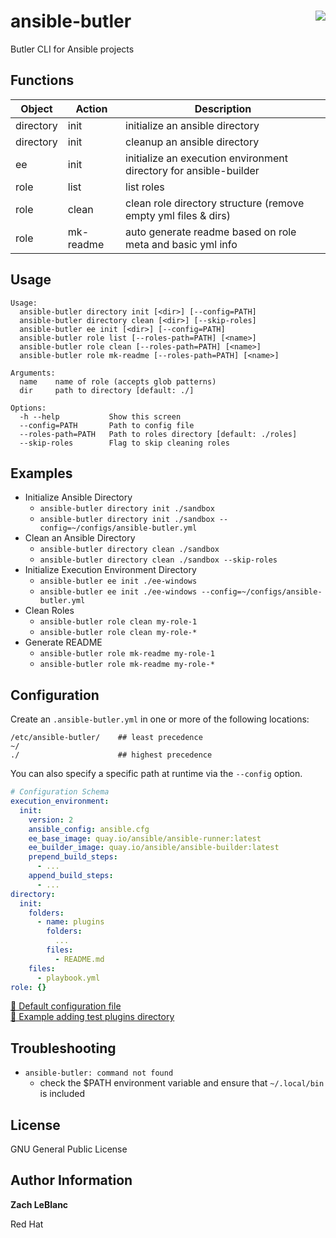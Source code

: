 ansible-butler 
<a href="https://pypi.org/project/ansible-butler"><img align="right" src="https://img.shields.io/pypi/v/ansible-butler.svg"/></a>
=========

Butler CLI for Ansible projects

Functions
------------

| Object | Action | Description |
| ------ | ------ | ----------- |
| directory | init | initialize an ansible directory |
| directory | init | cleanup an ansible directory |
| ee | init | initialize an execution environment directory for ansible-builder |
| role | list | list roles |
| role | clean | clean role directory structure (remove empty yml files & dirs) |
| role | mk-readme | auto generate readme based on role meta and basic yml info |

Usage
--------------

```
Usage:
  ansible-butler directory init [<dir>] [--config=PATH]
  ansible-butler directory clean [<dir>] [--skip-roles]
  ansible-butler ee init [<dir>] [--config=PATH]
  ansible-butler role list [--roles-path=PATH] [<name>]
  ansible-butler role clean [--roles-path=PATH] [<name>]
  ansible-butler role mk-readme [--roles-path=PATH] [<name>]

Arguments:
  name    name of role (accepts glob patterns)
  dir     path to directory [default: ./]

Options:
  -h --help           Show this screen
  --config=PATH       Path to config file
  --roles-path=PATH   Path to roles directory [default: ./roles]
  --skip-roles        Flag to skip cleaning roles
```

Examples
----------------

- Initialize Ansible Directory
  - `ansible-butler directory init ./sandbox`
  - `ansible-butler directory init ./sandbox --config=~/configs/ansible-butler.yml`
- Clean an Ansible Directory
  - `ansible-butler directory clean ./sandbox`
  - `ansible-butler directory clean ./sandbox --skip-roles`
- Initialize Execution Environment Directory
  - `ansible-butler ee init ./ee-windows`
  - `ansible-butler ee init ./ee-windows --config=~/configs/ansible-butler.yml`
- Clean Roles 
  - `ansible-butler role clean my-role-1`
  - `ansible-butler role clean my-role-*`
- Generate README
  - `ansible-butler role mk-readme my-role-1`
  - `ansible-butler role mk-readme my-role-*`

Configuration
-------------

Create an `.ansible-butler.yml` in one or more of the following locations:
```
/etc/ansible-butler/    ## least precedence
~/
./                      ## highest precedence
```

You can also specify a specific path at runtime via the `--config` option.

```yaml
# Configuration Schema
execution_environment:
  init:
    version: 2
    ansible_config: ansible.cfg
    ee_base_image: quay.io/ansible/ansible-runner:latest
    ee_builder_image: quay.io/ansible/ansible-builder:latest
    prepend_build_steps:
      - ...
    append_build_steps:
      - ...
directory:
  init:
    folders:
      - name: plugins
        folders:
          ...
        files:
          - README.md
    files:
      - playbook.yml
role: {}
```

[🔗 Default configuration file](./ansiblebutler/common/.ansible-butler.yml)
<br>
[🔗 Example adding test plugins directory](./docs/config/.ansible-butler.test-plugins.yml)

Troubleshooting
----------------

- `ansible-butler: command not found`
  - check the $PATH environment variable and ensure that `~/.local/bin` is included

License
-------

GNU General Public License

Author Information
-------
**Zach LeBlanc**

Red Hat